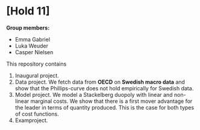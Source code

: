 # \[Hold 11\]

**Group members:**
- Emma Gabriel
- Luka Weuder
- Casper Nielsen

This repository contains  
1. Inaugural project. 
2. Data project. We fetch data from **OECD** on **Swedish macro data** and show that the Phillips-curve does not hold empirically for Swedish data.   
3. Model project. We model a Stackelberg duopoly with linear and non-linear marginal costs. We show that there is a first mover advantage for the leader in terms of quantity produced. This is the case for both types of cost functions. 
4. Examproject.

